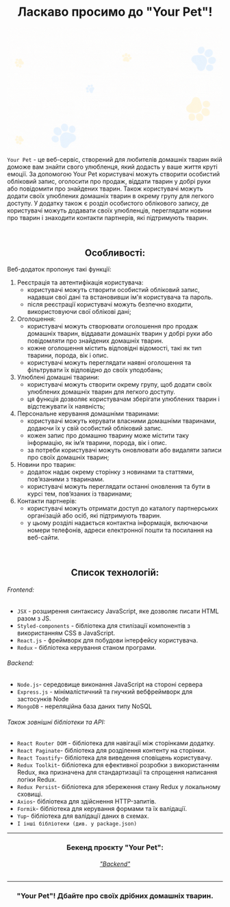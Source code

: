# <div align=center>Ласкаво просимо до "Your Pet"! </div>

[![Your Pet](src/images/readme/YourPet.gif)](https://pavelpereverzev1.github.io/yourPets-project-front/)

`Your Pet` - це веб-сервіс, створений для любителів домашніх тварин якій доможе
вам знайти свого улюбленця, який додасть у ваше життя круті емоції. За допомогою
Your Pet користувачі можуть створити особистий обліковий запис, оголосити про
продаж, віддати тварин у добрі руки або повідомити про знайдених тварин. Також
користувачі можуть додати своїх улюблених домашніх тварин в окрему групу для
легкого доступу. У додатку також є розділ особистого облікового запису, де
користувачі можуть додавати своїх улюбленців, переглядати новини про тварин і
знаходити контакти партнерів, які підтримують тварин.

<br/>

## <div align=center>Особливості:</div>

Веб-додаток пропонує такі функції:

1. Реєстрація та автентифікація користувача:
   - користувачі можуть створити особистий обліковий запис, надавши свої дані та
     встановивши ім'я користувача та пароль.
   - після реєстрації користувачі можуть безпечно входити, використовуючи свої
     облікові дані;
2. Оголошення:
   - користувачі можуть створювати оголошення про продаж домашніх тварин,
     віддавати домашніх тварин у добрі руки або повідомляти про знайдених
     домашніх тварин.
   - кожне оголошення містить відповідні відомості, такі як тип тварини, порода,
     вік і опис.
   - користувачі можуть переглядати наявні оголошення та фільтрувати їх
     відповідно до своїх уподобань;
3. Улюблені домашні тварини:
   - користувачі можуть створити окрему групу, щоб додати своїх улюблених
     домашніх тварин для легкого доступу.
   - ця функція дозволяє користувачам зберігати улюблених тварин і відстежувати
     їх наявність;
4. Персональне керування домашніми тваринами:
   - користувачі можуть керувати власними домашніми тваринами, додаючи їх у свій
     особистий обліковий запис.
   - кожен запис про домашню тварину може містити таку інформацію, як ім’я
     тварини, порода, вік і опис.
   - за потреби користувачі можуть оновлювати або видаляти записи про своїх
     домашніх тварин;
5. Новини про тварин:
   - додаток надає окрему сторінку з новинами та статтями, пов’язаними з
     тваринами.
   - користувачі можуть переглядати останні оновлення та бути в курсі тем,
     пов’язаних із тваринами;
6. Контакти партнерів:
   - користувачі можуть отримати доступ до каталогу партнерських організацій або
     осіб, які підтримують тварин.
   - у цьому розділі надається контактна інформація, включаючи номери телефонів,
     адреси електронної пошти та посилання на веб-сайти.

<br/>

## <div align=center>Список технологій:</div>

###### Frontend:

- `JSX` - розширення синтаксису JavaScript, яке дозволяє писати HTML разом з JS.
- `Styled-components` - бібліотека для стилізації компонентів з використанням
  CSS в JavaScript.
- `React.js` - фреймворк для побудови інтерфейсу користувача.
- `Redux` - бібліотека керування станом програми.

###### Backend:

- `Node.js`- середовище виконання JavaScript на стороні сервера
- `Express.js` - мінімалістичний та гнучкий вебфреймворк для застосунків Node
- `MongoDB` - нереляційна база даних типу NoSQL

###### Також зовнішні бібліотеки та API:

- `React Router DOM` - бібліотека для навігації між сторінками додатку.
- `React Paginate`- бібліотека для розділення контенту на сторінки.
- `React Toastify`- бібліотека для виведення сповіщень користувачу.
- `Redux Toolkit`- бібліотека для ефективної розробки з використанням Redux, яка
  призначена для стандартизації та спрощення написання логіки Redux.
- `Redux Persist`- бібліотека для збереження стану Redux у локальному сховищі.
- `Axios`- бібліотека для здійснення HTTP-запитів.
- `Formik`- бібліотека для керування формами та їх валідації.
- `Yup`- бібліотека для валідації даних в схемах.
- `І інші бібліотеки (див. у package.json)`

---

### <div align=center>Бекенд проєкту "Your Pet":</div>

###### <div align=center>["Backend"](https://github.com/PavelPereverzev1/yourPets-project-backend)</div>

---

### <div align=center>"Your Pet"! Дбайте про своїх дрібних домашніх тварин. </div>
